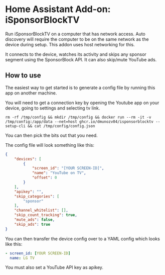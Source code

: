 # Home Assistant Add-on: iSponsorBlockTV

Run iSponsorBlockTV on a computer that has network access. Auto discovery will require the computer to be on the same network as the device during setup. This addon uses host networking for this.

It connects to the device, watches its activity and skips any sponsor segment using the SponsorBlock API. It can also skip/mute YouTube ads.

## How to use

The easiest way to get started is to generate a config file by running this app on another machine.

You will need to get a connection key by opening the Youtube app on your device, going to settings and selecting tv link.

```
rm -rf /tmp/config && mkdir /tmp/config && docker run --rm -it -v /tmp/config:/app/data --net=host ghcr.io/dmunozv04/isponsorblocktv --setup-cli && cat /tmp/config/config.json
```

You can then pick the bits out that you need.

The config file will look something like this:

```json
{
    "devices": [
        {
            "screen_id": "[YOUR SCREEN-ID]",
            "name": "YouTube on TV",
            "offset": 0
        }
    ],
    "apikey": "",
    "skip_categories": [
        "sponsor"
    ],
    "channel_whitelist": [],
    "skip_count_tracking": true,
    "mute_ads": false,
    "skip_ads": true
}
```

You can then transfer the device config over to a YAML config which looks like this:

```yml
- screen_id: [YOUR SCREEN-ID]
  name: LG TV
```



You must also set a YouTube API key as apikey.
